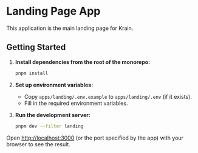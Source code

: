 # Landing Page App

This application is the main landing page for Krain.

## Getting Started

1. **Install dependencies from the root of the monorepo:**
   ```bash
   pnpm install
   ```

2. **Set up environment variables:**
   - Copy `apps/landing/.env.example` to `apps/landing/.env` (if it exists).
   - Fill in the required environment variables.

3. **Run the development server:**
   ```bash
   pnpm dev --filter landing
   ```

Open [http://localhost:3000](http://localhost:3000) (or the port specified by the app) with your browser to see the result. 